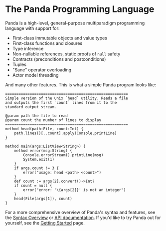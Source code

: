 The Panda Programming Language
==============================

Panda is a high-level, general-purpose multiparadigm programming language with support for:

* First-class immutable objects and value types
* First-class functions and closures
* Type inference
* Non-nullable references, static proofs of `null` safety
* Contracts (preconditions and postconditions)
* Tuples
* "Sane" operator overloading
* Actor model threading

And many other features. This is what a simple Panda program looks like:

    =======================================================
    Simple version of the Unix `head` utility. Reads a file
    and outputs the first `count` lines from it to the
    standard output stream.

    @param path the file to read
    @param count the number of lines to display
    =======================================================
    method head(path:File, count:Int) {
        path.lines()[..count].apply(Console.printLine)
    }

    method main(args:ListView<String>) {
        method error(msg:String) {
            Console.errorStream().printLine(msg)
            System.exit(1)
        }
        if args.count != 3 {
            error("usage: head <path> <count>")
        }
        def count := args[2].convert()->Int?
        if count = null {
            error("error: '\{args[2]}' is not an integer")
        }
        head(File(args[1]), count)
    }

For a more comprehensive overview of Panda's syntax and features, see the 
[Syntax Overview](overview.html) or [API documentation](api/index.html). If you'd like to try Panda
out for yourself, see the [Getting Started](gettingStarted.html) page.
